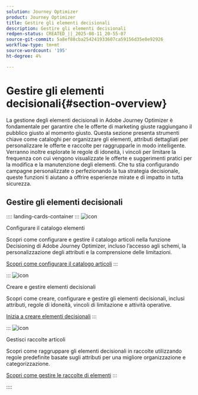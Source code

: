 ```yaml
---
solution: Journey Optimizer
product: Journey Optimizer
title: Gestire gli elementi decisionali
description: Gestire gli elementi decisionali
redpen-status: CREATED_||_2025-08-11_20-55-07
source-git-commit: 5a8ef88cba254241933607ca59156d35e0e92926
workflow-type: tm+mt
source-wordcount: '195'
ht-degree: 4%

---
```



# Gestire gli elementi decisionali{#section-overview}

La gestione degli elementi decisionali in Adobe Journey Optimizer è fondamentale per garantire che le offerte di marketing giuste raggiungano il pubblico giusto al momento giusto. Questa sezione presenta strumenti chiave come cataloghi per organizzare gli elementi, attributi dettagliati per personalizzare le offerte e raccolte per raggrupparle in modo intelligente. Verranno inoltre esplorate le regole di idoneità, i vincoli per limitare la frequenza con cui vengono visualizzate le offerte e suggerimenti pratici per la modifica e la manutenzione degli elementi. Che tu stia configurando campagne personalizzate o perfezionando la tua strategia decisionale, queste funzioni ti aiutano a offrire esperienze mirate e di impatto in tutta sicurezza.

## Gestire gli elementi decisionali

:::: landing-cards-container
:::
![icon](https://cdn.experienceleague.adobe.com/icons/gear.svg?lang=it)

Configurare il catalogo elementi

Scopri come configurare e gestire il catalogo articoli nella funzione Decisioning di Adobe Journey Optimizer, incluso l’accesso agli schemi, la personalizzazione degli attributi e la comprensione delle limitazioni.

[Scopri come configurare il catalogo articoli](../using/experience-decisioning/catalogs.md)
:::

:::
![icon](https://cdn.experienceleague.adobe.com/icons/list-check.svg?lang=it)

Creare e gestire elementi decisionali

Scopri come creare, configurare e gestire gli elementi decisionali, inclusi attributi, regole di idoneità, vincoli di limitazione e attività operative.

[Inizia a creare elementi decisionali](../using/experience-decisioning/items.md)
:::

:::
![icon](https://cdn.experienceleague.adobe.com/icons/puzzle-piece.svg?lang=it)

Gestisci raccolte articoli

Scopri come raggruppare gli elementi decisionali in raccolte utilizzando regole predefinite basate sugli attributi per una migliore organizzazione e categorizzazione.

[Scopri come gestire le raccolte di elementi](../using/experience-decisioning/collections.md)
:::

::::
